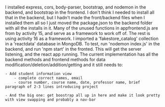 I installed express, cors, body-parser, bootstrap, and nodemon in the backend, and bootstrap in the frontend. I don't think I needed to install all that in the backend, but I hadn't made the front/backend files when I installed them all so I just moved the package.json to the backend folder with all the installs in it. Many of the unused functions in appfrontend.js are from by activity 15, and serve as a framework to work off of. The rest is using activity 16 as a framework. I imported a 'fakestore_catalog' collection in a 'reactdata' database in MongoDB. To test, run 'nodemon index.js' in the backend, and run 'npm start' in the fronted. This will get the server listening, and the react app running. The current implementation has all the backend methods and frontend methods for data modification/deletion/addition/getting and it still needs to:

    - Add student information view
        - complete correct names, email
        - course number, course name, date, professor name, brief paragraph of 2-3 lines introducing project

    - And the big one: get boostrap all up in here and make it look pretty with view swapping and probably a nav-bar